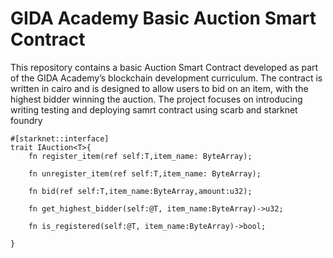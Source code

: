 # GIDA Academy Basic Auction Smart Contract

This repository contains a basic Auction Smart Contract developed as part of the GIDA Academy’s blockchain development curriculum. The contract is written in cairo and is designed to allow users to bid on an item, with the highest bidder winning the auction. The project focuses on introducing writing testing and deploying samrt contract using scarb and starknet foundry

```
#[starknet::interface]
trait IAuction<T>{
    fn register_item(ref self:T,item_name: ByteArray);

    fn unregister_item(ref self:T,item_name: ByteArray);

    fn bid(ref self:T,item_name:ByteArray,amount:u32);

    fn get_highest_bidder(self:@T, item_name:ByteArray)->u32;
    
    fn is_registered(self:@T, item_name:ByteArray)->bool;

}

```
